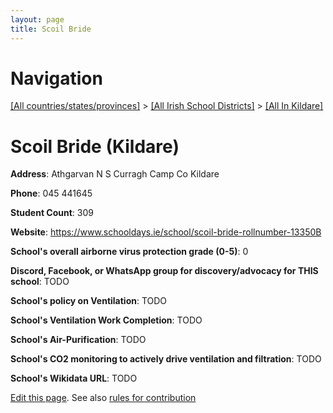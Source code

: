 ```yaml
---
layout: page
title: Scoil Bride
---
```

# Navigation

[[All countries/states/provinces]](../../..) > [[All Irish School Districts]](../..) > [[All In Kildare]](..)

# Scoil Bride (Kildare)

**Address**: Athgarvan N S Curragh Camp Co Kildare

**Phone**: 045 441645

**Student Count**: 309

**Website**: <https://www.schooldays.ie/school/scoil-bride-rollnumber-13350B>

**School's overall airborne virus protection grade (0-5)**: 0

**Discord, Facebook, or WhatsApp group for discovery/advocacy for THIS school**: TODO

**School's policy on Ventilation**: TODO

**School's Ventilation Work Completion**: TODO

**School's Air-Purification**: TODO

**School's CO2 monitoring to actively drive ventilation and filtration**: TODO

**School's Wikidata URL**: TODO


[Edit this page](https://github.com/ventilate-schools/Ireland/edit/main/./Kildare/Scoil_Bride.md). See also [rules for contribution](../../../contribution-rules/)